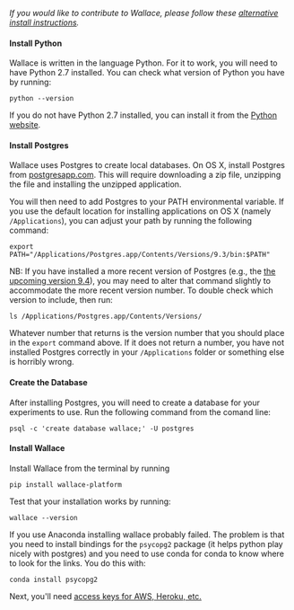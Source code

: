 *If you would like to contribute to Wallace, please follow these [alternative install instructions](Developing-Wallace-(setup-guide).md).*

#### Install Python

Wallace is written in the language Python. For it to work, you will need to have Python 2.7 installed. You can check what version of Python you have by running:
```
python --version
```
If you do not have Python 2.7 installed, you can install it from the [Python website](https://www.python.org/downloads/). 

#### Install Postgres

Wallace uses Postgres to create local databases. On OS X, install Postgres from [postgresapp.com](http://postgresapp.com). This will require downloading a zip file, unzipping the file and installing the unzipped application. 

You will then need to add Postgres to your PATH environmental variable. If you use the default location for installing applications on OS X (namely `/Applications`), you can adjust your path by running the following command:
```
export PATH="/Applications/Postgres.app/Contents/Versions/9.3/bin:$PATH"
```
NB: If you have installed a more recent version of Postgres (e.g., the [the upcoming version 9.4](https://github.com/PostgresApp/PostgresApp/releases/tag/9.4rc1)), you may need to alter that command slightly to accommodate the more recent version number. To double check which version to include, then run:    
```
ls /Applications/Postgres.app/Contents/Versions/
```
Whatever number that returns is the version number that you should place in the `export` command above. If it does not return a number, you have not installed Postgres correctly in your `/Applications` folder or something else is horribly wrong.

#### Create the Database

After installing Postgres, you will need to create a database for your experiments to use. Run the following command from the comand line:

```
psql -c 'create database wallace;' -U postgres
```

#### Install Wallace

Install Wallace from the terminal by running
```
pip install wallace-platform
```

Test that your installation works by running:

```
wallace --version
```

If you use Anaconda installing wallace probably failed. The problem is that you need to install bindings for the `psycopg2` package (it helps python play nicely with postgres) and you need to use conda for conda to know where to look for the links. You do this with:

```
conda install psycopg2
```


Next, you'll need [access keys for AWS, Heroku, etc.](AWS-etc-keys.md)
